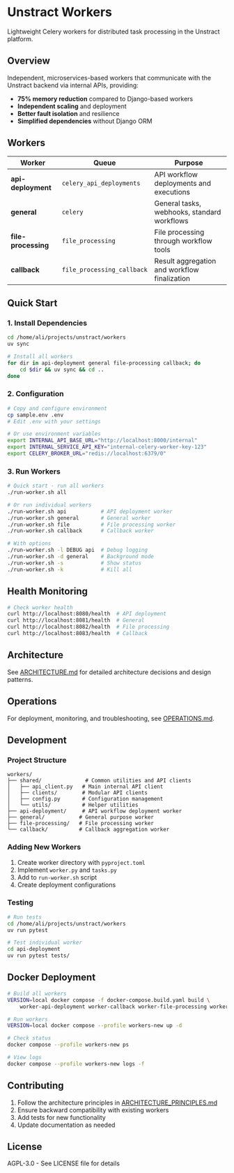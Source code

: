 # Unstract Workers

Lightweight Celery workers for distributed task processing in the Unstract platform.

## Overview

Independent, microservices-based workers that communicate with the Unstract backend via internal APIs, providing:
- **75% memory reduction** compared to Django-based workers
- **Independent scaling** and deployment
- **Better fault isolation** and resilience
- **Simplified dependencies** without Django ORM

## Workers

| Worker | Queue | Purpose |
|--------|-------|---------|
| **api-deployment** | `celery_api_deployments` | API workflow deployments and executions |
| **general** | `celery` | General tasks, webhooks, standard workflows |
| **file-processing** | `file_processing` | File processing through workflow tools |
| **callback** | `file_processing_callback` | Result aggregation and workflow finalization |

## Quick Start

### 1. Install Dependencies

```bash
cd /home/ali/projects/unstract/workers
uv sync

# Install all workers
for dir in api-deployment general file-processing callback; do
    cd $dir && uv sync && cd ..
done
```

### 2. Configuration

```bash
# Copy and configure environment
cp sample.env .env
# Edit .env with your settings

# Or use environment variables
export INTERNAL_API_BASE_URL="http://localhost:8000/internal"
export INTERNAL_SERVICE_API_KEY="internal-celery-worker-key-123"
export CELERY_BROKER_URL="redis://localhost:6379/0"
```

### 3. Run Workers

```bash
# Quick start - run all workers
./run-worker.sh all

# Or run individual workers
./run-worker.sh api           # API deployment worker
./run-worker.sh general       # General worker
./run-worker.sh file          # File processing worker
./run-worker.sh callback      # Callback worker

# With options
./run-worker.sh -l DEBUG api  # Debug logging
./run-worker.sh -d general    # Background mode
./run-worker.sh -s            # Show status
./run-worker.sh -k            # Kill all
```

## Health Monitoring

```bash
# Check worker health
curl http://localhost:8080/health  # API deployment
curl http://localhost:8081/health  # General
curl http://localhost:8082/health  # File processing
curl http://localhost:8083/health  # Callback
```

## Architecture

See [ARCHITECTURE.md](ARCHITECTURE.md) for detailed architecture decisions and design patterns.

## Operations

For deployment, monitoring, and troubleshooting, see [OPERATIONS.md](OPERATIONS.md).

## Development

### Project Structure

```
workers/
├── shared/              # Common utilities and API clients
│   ├── api_client.py   # Main internal API client
│   ├── clients/        # Modular API clients
│   ├── config.py       # Configuration management
│   └── utils/          # Helper utilities
├── api-deployment/     # API workflow deployment worker
├── general/           # General purpose worker
├── file-processing/   # File processing worker
└── callback/          # Callback aggregation worker
```

### Adding New Workers

1. Create worker directory with `pyproject.toml`
2. Implement `worker.py` and `tasks.py`
3. Add to `run-worker.sh` script
4. Create deployment configurations

### Testing

```bash
# Run tests
cd /home/ali/projects/unstract/workers
uv run pytest

# Test individual worker
cd api-deployment
uv run pytest tests/
```

## Docker Deployment

```bash
# Build all workers
VERSION=local docker compose -f docker-compose.build.yaml build \
    worker-api-deployment worker-callback worker-file-processing worker-general

# Run workers
VERSION=local docker compose --profile workers-new up -d

# Check status
docker compose --profile workers-new ps

# View logs
docker compose --profile workers-new logs -f
```

## Contributing

1. Follow the architecture principles in [ARCHITECTURE_PRINCIPLES.md](../ARCHITECTURE_PRINCIPLES.md)
2. Ensure backward compatibility with existing workers
3. Add tests for new functionality
4. Update documentation as needed

## License

AGPL-3.0 - See LICENSE file for details
